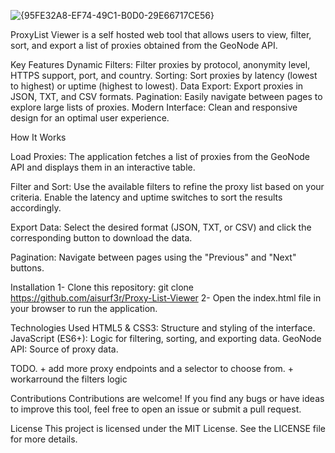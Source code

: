 ![{95FE32A8-EF74-49C1-B0D0-29E66717CE56}](https://github.com/user-attachments/assets/17820b67-2f6a-40bc-95fe-8028019dc7e8)


ProxyList Viewer is a  self hosted web tool that allows users to view, filter, sort, and export a list of proxies obtained from the GeoNode API.

Key Features
Dynamic Filters: Filter proxies by protocol, anonymity level, HTTPS support, port, and country.
Sorting: Sort proxies by latency (lowest to highest) or uptime (highest to lowest).
Data Export: Export proxies in JSON, TXT, and CSV formats.
Pagination: Easily navigate between pages to explore large lists of proxies.
Modern Interface: Clean and responsive design for an optimal user experience.

How It Works

Load Proxies:
The application fetches a list of proxies from the GeoNode API and displays them in an interactive table.

Filter and Sort:
Use the available filters to refine the proxy list based on your criteria.
Enable the latency and uptime switches to sort the results accordingly.

Export Data:
Select the desired format (JSON, TXT, or CSV) and click the corresponding button to download the data.

Pagination:
Navigate between pages using the "Previous" and "Next" buttons.

Installation
1- Clone this repository: git clone https://github.com/aisurf3r/Proxy-List-Viewer
2- Open the index.html file in your browser to run the application.

Technologies Used
HTML5 & CSS3: Structure and styling of the interface.
JavaScript (ES6+): Logic for filtering, sorting, and exporting data.
GeoNode API: Source of proxy data.

TODO. + add more proxy endpoints and a selector to choose from.
      + workarround the filters logic

Contributions
Contributions are welcome! If you find any bugs or have ideas to improve this tool, feel free to open an issue or submit a pull request.

License
This project is licensed under the MIT License. See the LICENSE file for more details.
